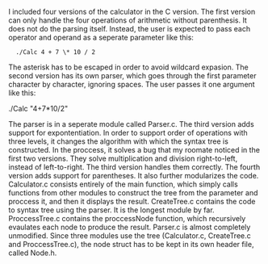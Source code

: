 I included four versions of the calculator in the C version.
The first version can only handle the four operations of arithmetic without parenthesis. It does not do the parsing itself. Instead, the user is expected to pass each operator and operand as a seperate parameter like this:

      ./Calc 4 + 7 \* 10 / 2

The asterisk has to be escaped in order to avoid wildcard expasion.
The second version has its own parser, which goes through the first parameter character by character, ignoring spaces. The user passes it one argument like this:

   ./Calc "4+7*10/2"

The parser is in a seperate module called Parser.c.
The third version adds support for expontentiation. In order to support order of operations with three levels, it changes the algorithm with which the syntax tree is constructed. In the proccess, it solves a bug that my roomate noticed in the first two versions. They solve multiplication and division right-to-left, instead of left-to-right. The third version handles them correctly.
The fourth version adds support for parentheses. It also further modularizes the code. Calculator.c consists entirely of the main function, which simply calls functions from other modules to construct the tree from the parameter and proccess it, and then it displays the result. CreateTree.c contains the code to syntax tree using the parser. It is the longest module by far. ProccessTree.c contains the proccessNode function, which recursively evaulates each node to produce the result. Parser.c is almost completely unmodified. Since three modules use the tree (Calculator.c, CreateTree.c and ProccessTree.c), the node struct has to be kept in its own header file, called Node.h.
